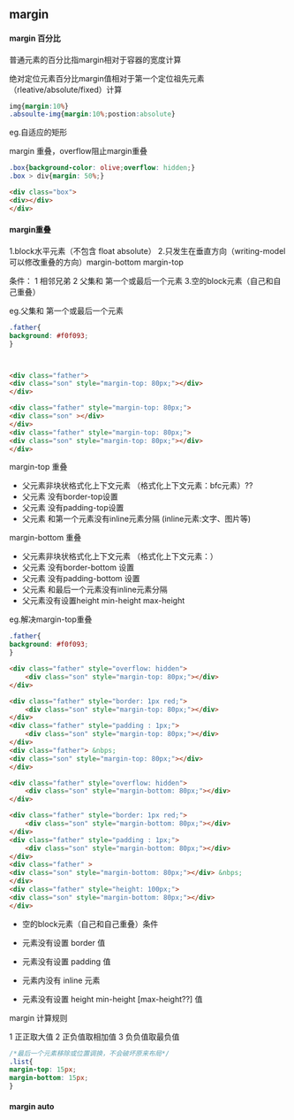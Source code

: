 ## margin 

#### margin 百分比

普通元素的百分比指margin相对于容器的宽度计算

绝对定位元素百分比margin值相对于第一个定位祖先元素（rleative/absolute/fixed）计算

```css
img{margin:10%}
.absoulte-img{margin:10%;postion:absolute}
```

eg.自适应的矩形

margin 重叠，overflow阻止margin重叠
```css
.box{background-color: olive;overflow: hidden;}
.box > div{margin: 50%;}
```

```html
<div class="box">
<div></div>
</div>

```

#### margin重叠

1.block水平元素（不包含 float absolute）
2.只发生在垂直方向（writing-model 可以修改重叠的方向）margin-bottom margin-top

条件：
1 相邻兄弟
2 父集和 第一个或最后一个元素
3.空的block元素（自己和自己重叠）


eg.父集和 第一个或最后一个元素
```css
.father{
background: #f0f093;
}
```


```html


<div class="father">
<div class="son" style="margin-top: 80px;"></div>
</div>

<div class="father" style="margin-top: 80px;">
<div class="son" ></div>
</div>
<div class="father" style="margin-top: 80px;">
<div class="son" style="margin-top: 80px;"></div>
</div>
```

margin-top 重叠

- 父元素非块状格式化上下文元素 （格式化上下文元素：bfc元素）??
- 父元素 没有border-top设置
- 父元素 没有padding-top设置
- 父元素 和第一个元素没有inline元素分隔  (inline元素:文字、图片等)

margin-bottom 重叠

- 父元素非块状格式化上下文元素 （格式化上下文元素：）
- 父元素 没有border-bottom 设置
- 父元素 没有padding-bottom 设置
- 父元素 和最后一个元素没有inline元素分隔 
- 父元素没有设置height min-height max-height

eg.解决margin-top重叠

```css
.father{
background: #f0f093;
}
```


```html
<div class="father" style="overflow: hidden">
    <div class="son" style="margin-top: 80px;"></div>
</div>

<div class="father" style="border: 1px red;">
    <div class="son" style="margin-top: 80px;"></div>
</div>
<div class="father" style="padding : 1px;">
    <div class="son" style="margin-top: 80px;"></div>
</div>
<div class="father"> &nbps;
<div class="son" style="margin-top: 80px;"></div>
</div>
```

```html
<div class="father" style="overflow: hidden">
    <div class="son" style="margin-bottom: 80px;"></div>
</div>

<div class="father" style="border: 1px red;">
    <div class="son" style="margin-bottom: 80px;"></div>
</div>
<div class="father" style="padding : 1px;">
    <div class="son" style="margin-bottom: 80px;"></div>
</div>
<div class="father" >
<div class="son" style="margin-bottom: 80px;"></div> &nbps;
</div>
<div class="father" style="height: 100px;">
<div class="son" style="margin-bottom: 80px;"></div>
</div>
```

- 空的block元素（自己和自己重叠）条件

- 元素没有设置 border 值
- 元素没有设置 padding 值
- 元素内没有 inline 元素
- 元素没有设置 height min-height [max-height??] 值


margin 计算规则 

1 正正取大值
2 正负值取相加值
3 负负值取最负值

```css
/*最后一个元素移除或位置调换，不会破坏原来布局*/
.list{
margin-top: 15px;
margin-bottom: 15px;
}
```


#### margin auto